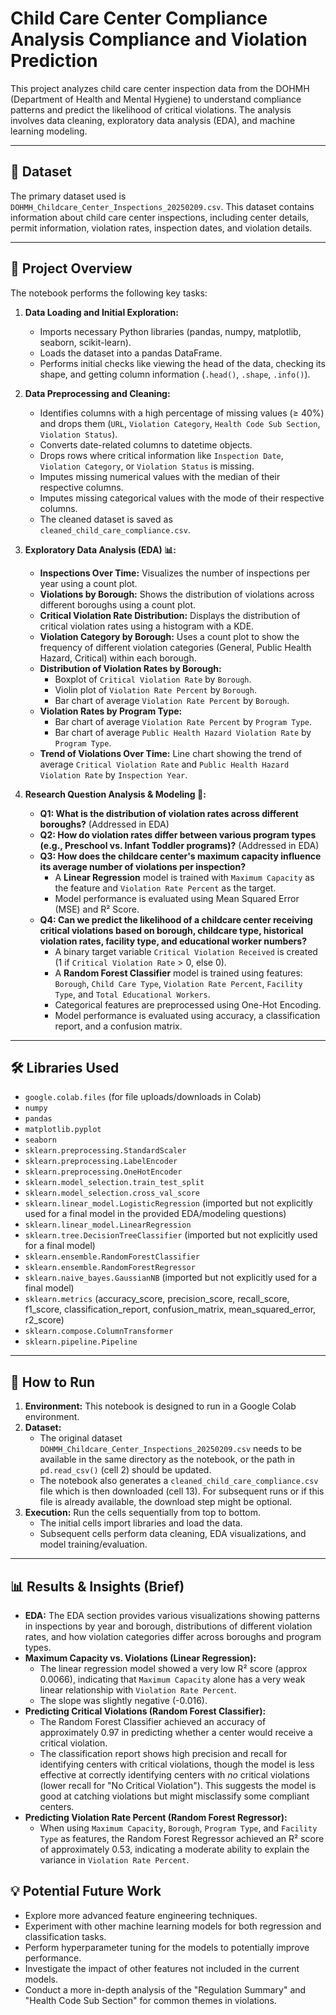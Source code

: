 # Child Care Center Compliance Analysis  Compliance and Violation Prediction

This project analyzes child care center inspection data from the DOHMH (Department of Health and Mental Hygiene) to understand compliance patterns and predict the likelihood of critical violations. The analysis involves data cleaning, exploratory data analysis (EDA), and machine learning modeling.

---

## 📄 Dataset

The primary dataset used is `DOHMH_Childcare_Center_Inspections_20250209.csv`. This dataset contains information about child care center inspections, including center details, permit information, violation rates, inspection dates, and violation details.

---

## 📝 Project Overview

The notebook performs the following key tasks:

1.  **Data Loading and Initial Exploration:**
    * Imports necessary Python libraries (pandas, numpy, matplotlib, seaborn, scikit-learn).
    * Loads the dataset into a pandas DataFrame.
    * Performs initial checks like viewing the head of the data, checking its shape, and getting column information (`.head()`, `.shape`, `.info()`).

2.  **Data Preprocessing and Cleaning:**
    * Identifies columns with a high percentage of missing values (≥ 40%) and drops them (`URL`, `Violation Category`, `Health Code Sub Section`, `Violation Status`).
    * Converts date-related columns to datetime objects.
    * Drops rows where critical information like `Inspection Date`, `Violation Category`, or `Violation Status` is missing.
    * Imputes missing numerical values with the median of their respective columns.
    * Imputes missing categorical values with the mode of their respective columns.
    * The cleaned dataset is saved as `cleaned_child_care_compliance.csv`.

3.  **Exploratory Data Analysis (EDA) 📊:**
    * **Inspections Over Time:** Visualizes the number of inspections per year using a count plot.
    * **Violations by Borough:** Shows the distribution of violations across different boroughs using a count plot.
    * **Critical Violation Rate Distribution:** Displays the distribution of critical violation rates using a histogram with a KDE.
    * **Violation Category by Borough:** Uses a count plot to show the frequency of different violation categories (General, Public Health Hazard, Critical) within each borough.
    * **Distribution of Violation Rates by Borough:**
        * Boxplot of `Critical Violation Rate` by `Borough`.
        * Violin plot of `Violation Rate Percent` by `Borough`.
        * Bar chart of average `Violation Rate Percent` by `Borough`.
    * **Violation Rates by Program Type:**
        * Bar chart of average `Violation Rate Percent` by `Program Type`.
        * Bar chart of average `Public Health Hazard Violation Rate` by `Program Type`.
    * **Trend of Violations Over Time:** Line chart showing the trend of average `Critical Violation Rate` and `Public Health Hazard Violation Rate` by `Inspection Year`.

4.  **Research Question Analysis & Modeling 🤖:**

    * **Q1: What is the distribution of violation rates across different boroughs?** (Addressed in EDA)
    * **Q2: How do violation rates differ between various program types (e.g., Preschool vs. Infant Toddler programs)?** (Addressed in EDA)
    * **Q3: How does the childcare center's maximum capacity influence its average number of violations per inspection?**
        * A **Linear Regression** model is trained with `Maximum Capacity` as the feature and `Violation Rate Percent` as the target.
        * Model performance is evaluated using Mean Squared Error (MSE) and R² Score.
    * **Q4: Can we predict the likelihood of a childcare center receiving critical violations based on borough, childcare type, historical violation rates, facility type, and educational worker numbers?**
        * A binary target variable `Critical Violation Received` is created (1 if `Critical Violation Rate` > 0, else 0).
        * A **Random Forest Classifier** model is trained using features: `Borough`, `Child Care Type`, `Violation Rate Percent`, `Facility Type`, and `Total Educational Workers`.
        * Categorical features are preprocessed using One-Hot Encoding.
        * Model performance is evaluated using accuracy, a classification report, and a confusion matrix.

---

## 🛠️ Libraries Used

* `google.colab.files` (for file uploads/downloads in Colab)
* `numpy`
* `pandas`
* `matplotlib.pyplot`
* `seaborn`
* `sklearn.preprocessing.StandardScaler`
* `sklearn.preprocessing.LabelEncoder`
* `sklearn.preprocessing.OneHotEncoder`
* `sklearn.model_selection.train_test_split`
* `sklearn.model_selection.cross_val_score`
* `sklearn.linear_model.LogisticRegression` (imported but not explicitly used for a final model in the provided EDA/modeling questions)
* `sklearn.linear_model.LinearRegression`
* `sklearn.tree.DecisionTreeClassifier` (imported but not explicitly used for a final model)
* `sklearn.ensemble.RandomForestClassifier`
* `sklearn.ensemble.RandomForestRegressor`
* `sklearn.naive_bayes.GaussianNB` (imported but not explicitly used for a final model)
* `sklearn.metrics` (accuracy_score, precision_score, recall_score, f1_score, classification_report, confusion_matrix, mean_squared_error, r2_score)
* `sklearn.compose.ColumnTransformer`
* `sklearn.pipeline.Pipeline`

---

## 🚀 How to Run

1.  **Environment:** This notebook is designed to run in a Google Colab environment.
2.  **Dataset:**
    * The original dataset `DOHMH_Childcare_Center_Inspections_20250209.csv` needs to be available in the same directory as the notebook, or the path in `pd.read_csv()` (cell 2) should be updated.
    * The notebook also generates a `cleaned_child_care_compliance.csv` file which is then downloaded (cell 13). For subsequent runs or if this file is already available, the download step might be optional.
3.  **Execution:** Run the cells sequentially from top to bottom.
    * The initial cells import libraries and load the data.
    * Subsequent cells perform data cleaning, EDA visualizations, and model training/evaluation.

---

## 📊 Results & Insights (Brief)

* **EDA:** The EDA section provides various visualizations showing patterns in inspections by year and borough, distributions of different violation rates, and how violation categories differ across boroughs and program types.
* **Maximum Capacity vs. Violations (Linear Regression):**
    * The linear regression model showed a very low R² score (approx 0.0066), indicating that `Maximum Capacity` alone has a very weak linear relationship with `Violation Rate Percent`.
    * The slope was slightly negative (-0.016).
* **Predicting Critical Violations (Random Forest Classifier):**
    * The Random Forest Classifier achieved an accuracy of approximately 0.97 in predicting whether a center would receive a critical violation.
    * The classification report shows high precision and recall for identifying centers with critical violations, though the model is less effective at correctly identifying centers with *no* critical violations (lower recall for "No Critical Violation"). This suggests the model is good at catching violations but might misclassify some compliant centers.
* **Predicting Violation Rate Percent (Random Forest Regressor):**
    * When using `Maximum Capacity`, `Borough`, `Program Type`, and `Facility Type` as features, the Random Forest Regressor achieved an R² score of approximately 0.53, indicating a moderate ability to explain the variance in `Violation Rate Percent`.
## 💡 Potential Future Work

* Explore more advanced feature engineering techniques.
* Experiment with other machine learning models for both regression and classification tasks.
* Perform hyperparameter tuning for the models to potentially improve performance.
* Investigate the impact of other features not included in the current models.
* Conduct a more in-depth analysis of the "Regulation Summary" and "Health Code Sub Section" for common themes in violations.
